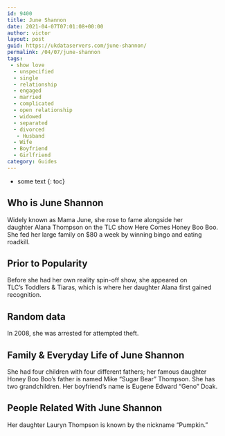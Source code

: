 ```yaml
---
id: 9400
title: June Shannon
date: 2021-04-07T07:01:08+00:00
author: victor
layout: post
guid: https://ukdataservers.com/june-shannon/
permalink: /04/07/june-shannon
tags:
 - show love
  - unspecified
  - single
  - relationship
  - engaged
  - married
  - complicated
  - open relationship
  - widowed
  - separated
  - divorced
   - Husband
  - Wife
  - Boyfriend
  - Girlfriend
category: Guides
---
```


* some text
{: toc}


## Who is June Shannon



Widely known as Mama June, she rose to fame alongside her daughter Alana Thompson on the TLC show Here Comes Honey Boo Boo. She fed her large family on $80 a week by winning bingo and eating roadkill.  

                
                
                
## Prior to Popularity



Before she had her own reality spin-off show, she appeared on TLC&#8217;s Toddlers & Tiaras, which is where her daughter Alana first gained recognition. 

                
                
                
## Random data



In 2008, she was arrested for attempted theft. 

                
                
                
## Family & Everyday Life of June Shannon



She had four children with four different fathers; her famous daughter Honey Boo Boo&#8217;s father is named Mike &#8220;Sugar Bear&#8221; Thompson. She has two grandchildren. Her boyfriend&#8217;s name is Eugene Edward &#8220;Geno&#8221; Doak.

                
                
                
## People Related With June Shannon



Her daughter Lauryn Thompson is known by the nickname &#8220;Pumpkin.&#8221; 

                
              
            
          
          
          